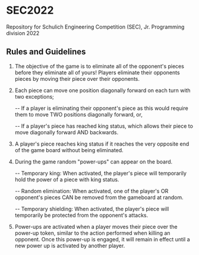 # SEC2022
Repository for Schulich Engineering Competition (SEC), Jr. Programming division 2022

## Rules and Guidelines

1) The objective of the game is to eliminate all of the opponent's pieces before they eliminate all of yours! Players eliminate their opponents pieces by moving their piece over their opponents.

2) Each piece can move one position diagonally forward on each turn with two exceptions;
   
   -- If a player is eliminating their opponent's piece as this would require them to move TWO positions diagonally forward, or,

   -- If a player's piece has reached king status, which allows their piece to move diagonally forward AND backwards.

3) A player's piece reaches king status if it reaches the very opposite end of the game board without being eliminated.

4) During the game random "power-ups" can appear on the board. 

   -- Temporary king: When activated, the player's piece will temporarily hold the power of a piece with king status.

   -- Random elimination: When activated, one of the player's OR opponent's pieces CAN be removed from the gameboard at random.

   -- Temporary shielding: When activated, the player's piece will temporarily be protected from the opponent's attacks.

5) Power-ups are activated when a player moves their piece over the power-up token, similar to the action performed when killing an opponent. Once this power-up is engaged, it will remain in effect until a new power up is activated by another player.

